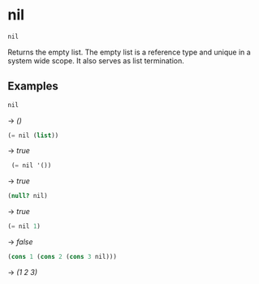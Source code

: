 # nil
```scheme
nil
```
Returns the empty list. The empty list is a reference type and unique in a system wide scope.
It also serves as list termination.

## Examples
```scheme
nil
```
-> *()*

```scheme
(= nil (list))
```
-> *true*

```scheme
 (= nil '())
```
-> *true*

```scheme
(null? nil)
```
-> *true*

```scheme
(= nil 1)
```
-> *false*

```scheme
(cons 1 (cons 2 (cons 3 nil)))
```
-> *(1 2 3)*
